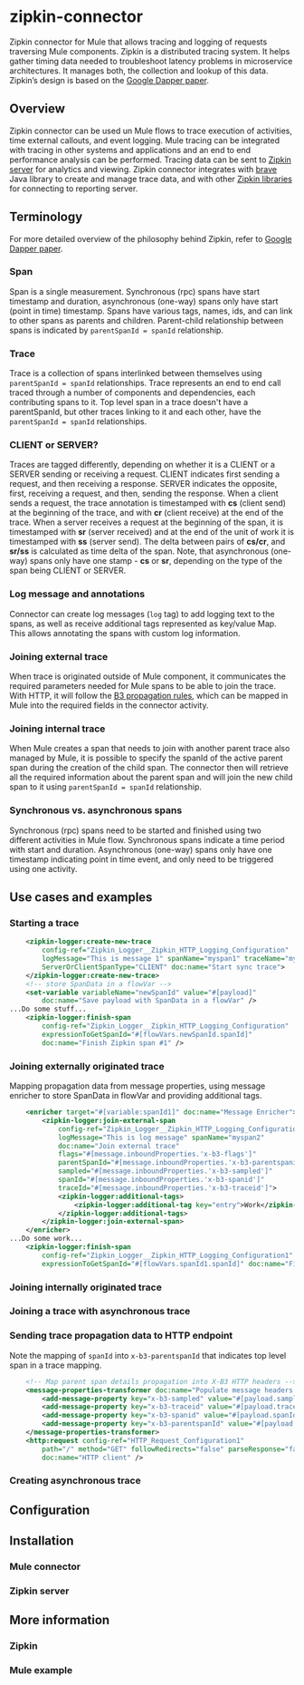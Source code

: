 # zipkin-connector
Zipkin connector for Mule that allows tracing and logging of requests traversing Mule components. Zipkin is a distributed tracing system. It helps gather timing data needed to troubleshoot latency problems in microservice architectures. It manages both, the collection and lookup of this data. Zipkin’s design is based on the [Google Dapper paper](https://research.google.com/pubs/pub36356.html).

## Overview
Zipkin connector can be used un Mule flows to trace execution of activities, time external callouts, and event logging. Mule tracing can be integrated with tracing in other systems and applications and an end to end performance analysis can be performed. 
Tracing data can be sent to [Zipkin server](https://github.com/openzipkin/zipkin) for analytics and viewing.
Zipkin connector integrates with [brave](https://github.com/openzipkin/brave) Java library to create and manage trace data, and with other [Zipkin libraries](https://github.com/openzipkin) for connecting to reporting server.  

## Terminology
For more detailed overview of the philosophy behind Zipkin, refer to [Google Dapper paper](https://research.google.com/pubs/pub36356.html).

### Span
Span is a single measurement. Synchronous (rpc) spans have start timestamp and duration, asynchronous (one-way) spans only have start (point in time) timestamp. Spans have various tags, names, ids, and can link to other spans as parents and children. Parent-child relationship between spans is indicated by `parentSpanId = spanId` relationship.

### Trace
Trace is a collection of spans interlinked between themselves using `parentSpanId = spanId` relationships. Trace represents an end to end call traced through a number of components and dependencies, each contributing spans to it. Top level span in a trace doesn't have a parentSpanId, but other traces linking to it and each other, have the `parentSpanId = spanId` relationships.

### CLIENT or SERVER?
Traces are tagged differently, depending on whether it is a CLIENT or a SERVER sending or receiving a request. CLIENT indicates first sending a request, and then receiving a response. SERVER indicates the opposite, first, receiving a request, and then, sending the response. When a client sends a request, the trace annotation is timestamped with **cs** (client send) at the beginning of the trace, and with **cr** (client receive) at the end of the trace. When a server receives a request at the beginning of the span, it is timestamped with **sr** (server received) and at the end of the unit of work it is timestamped with **ss** (server send). The delta between pairs of **cs/cr**, and **sr/ss** is calculated as time delta of the span. Note, that asynchronous (one-way) spans only have one stamp - **cs** or **sr**, depending on the type of the span being CLIENT or SERVER.

### Log message and annotations
Connector can create log messages (`log` tag) to add logging text to the spans, as well as receive additional tags represented as key/value Map. This allows annotating the spans with custom log information.

### Joining external trace
When trace is originated outside of Mule component, it communicates the required parameters needed for Mule spans to be able to join the trace. With HTTP, it will follow the [B3 propagation rules](https://github.com/openzipkin/b3-propagation), which can be mapped in Mule into the required fields in the connector activity.

### Joining internal trace
When Mule creates a span that needs to join with another parent trace also managed by Mule, it is possible to specify the spanId of the active parent span during the creation of the child span. The connector then will retrieve all the required information about the parent span and will join the new child span to it using `parentSpanId = spanId` relationship.

### Synchronous vs. asynchronous spans
Synchronous (rpc) spans need to be started and finished using two different activities in Mule flow. Synchronous spans indicate a time period with start and duration. Asynchronous (one-way) spans only have one timestamp indicating point in time event, and only need to be triggered using one activity.

## Use cases and examples
### Starting a trace
```xml
	<zipkin-logger:create-new-trace
		config-ref="Zipkin_Logger__Zipkin_HTTP_Logging_Configuration"
		logMessage="This is message 1" spanName="myspan1" traceName="mytrace1"
		ServerOrClientSpanType="CLIENT" doc:name="Start sync trace">
	</zipkin-logger:create-new-trace>
	<!-- store SpanData in a flowVar -->
	<set-variable variableName="newSpanId" value="#[payload]"
		doc:name="Save payload with SpanData in a flowVar" />
...Do some stuff...
	<zipkin-logger:finish-span
		config-ref="Zipkin_Logger__Zipkin_HTTP_Logging_Configuration"
		expressionToGetSpanId="#[flowVars.newSpanId.spanId]"
		doc:name="Finish Zipkin span #1" />
```
### Joining externally originated trace
Mapping propagation data from message properties, using message enricher to store SpanData in flowVar and providing additional tags.
```xml
	<enricher target="#[variable:spanId1]" doc:name="Message Enricher">
		<zipkin-logger:join-external-span
			config-ref="Zipkin_Logger__Zipkin_HTTP_Logging_Configuration1"
			logMessage="This is log message" spanName="myspan2"
			doc:name="Join external trace" 
			flags="#[message.inboundProperties.'x-b3-flags']"
			parentSpanId="#[message.inboundProperties.'x-b3-parentspanid']"
			sampled="#[message.inboundProperties.'x-b3-sampled']" 
			spanId="#[message.inboundProperties.'x-b3-spanid']"
			traceId="#[message.inboundProperties.'x-b3-traceid']">
			<zipkin-logger:additional-tags>
				<zipkin-logger:additional-tag key="entry">Work</zipkin-logger:additional-tag>
			</zipkin-logger:additional-tags>
		</zipkin-logger:join-external-span>
	</enricher>
...Do some work...
	<zipkin-logger:finish-span
		config-ref="Zipkin_Logger__Zipkin_HTTP_Logging_Configuration1"
		expressionToGetSpanId="#[flowVars.spanId1.spanId]" doc:name="Finish Zipkin span #2" />
```
### Joining internally originated trace

### Joining a trace with asynchronous trace

### Sending trace propagation data to HTTP endpoint
Note the mapping of `spanId` into `x-b3-parentspanId` that indicates top level span in a trace mapping.
```xml
	<!-- Map parent span details propagation into X-B3 HTTP headers -->
	<message-properties-transformer doc:name="Populate message headers with span data">
		<add-message-property key="x-b3-sampled" value="#[payload.sampled]" />
		<add-message-property key="x-b3-traceid" value="#[payload.traceId]" />
		<add-message-property key="x-b3-spanid" value="#[payload.spanId]" />
		<add-message-property key="x-b3-parentspanId" value="#[payload.spanId]" />
	</message-properties-transformer>
	<http:request config-ref="HTTP_Request_Configuration1"
		path="/" method="GET" followRedirects="false" parseResponse="false"
		doc:name="HTTP client" />
```
### Creating asynchronous trace

## Configuration

## Installation
### Mule connector

### Zipkin server

## More information
### Zipkin

### Mule example

